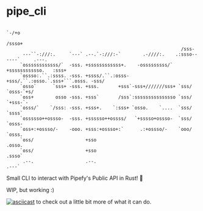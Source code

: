# pipe_cli


                                                                      `-/+o
                                                                     /ssso+
                                                                    /sss-
          ---``-:///:.     `---` .--.`-:///:-`        .-////:.    .:ssso------`     .---.
         `ossssssssssss/`  -sss. +ssssssssssss+.    -osssssssss/` +ssssssssssso.   :sss+
         `ossso:.``.:ssss. -sss. +ssss/.``.:osss-  +sss/.``.:osso.`.sss+```.osss. -sss/
         `osso`      `sss+ -sss. +sss.       +sss`-sss+///////sss+ `sss/    `osss-`+s/
         `oss+        osso -sss. +sss`       /sss`:sssssssssssssso `sss/     `+sss-`-
         `osss/`    `/sss: -sss. +sss+.    `:sss+ `osso.    `....  `sss/      `ssss`
         `ossssso++ossso-  -sss. +ssssso++ossss/   `+sssso+ossso-  `sss/     `osss-
         `oss+:+ossso/-    -ooo. +sss:+ossso+:`      .:+ossso/-    `ooo/    `osss.
         `oss/                   +sso                                      .osso.
         `oss/                   +sso                                     .ssso`
          .--.                   .--.                                     .---`

Small CLI to interact with Pipefy's Public API in Rust! 🦀

WIP, but working :)

[![asciicast](https://asciinema.org/a/252548.svg)](https://asciinema.org/a/252548) 
to check out a little bit more of what it can do.
